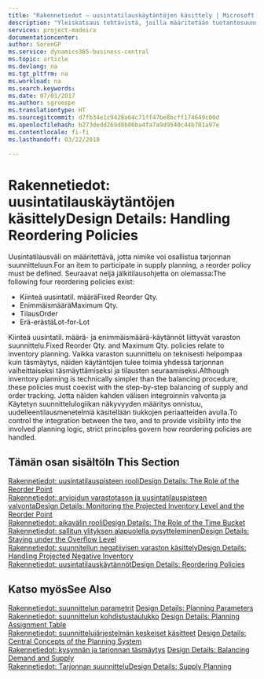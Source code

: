 ```yaml
---
title: "Rakennetiedot – uusintatilauskäytäntöjen käsittely | Microsoft Docs"
description: "Yleiskatsaus tehtävistä, joilla määritetään tuotantosuunnittelun uusintatilauskäytäntö."
services: project-madeira
documentationcenter: 
author: SorenGP
ms.service: dynamics365-business-central
ms.topic: article
ms.devlang: na
ms.tgt_pltfrm: na
ms.workload: na
ms.search.keywords: 
ms.date: 07/01/2017
ms.author: sgroespe
ms.translationtype: HT
ms.sourcegitcommit: d7fb34e1c9428a64c71ff47be8bcff174649c00d
ms.openlocfilehash: b273dedd269d8b86ba4fa7a9d9540c44b701a97e
ms.contentlocale: fi-fi
ms.lasthandoff: 03/22/2018

---
```

# <a name="design-details-handling-reordering-policies"></a><span data-ttu-id="45929-103">Rakennetiedot: uusintatilauskäytäntöjen käsittely</span><span class="sxs-lookup"><span data-stu-id="45929-103">Design Details: Handling Reordering Policies</span></span>
<span data-ttu-id="45929-104">Uusintatilausväli on määritettävä, jotta nimike voi osallistua tarjonnan suunnitteluun.</span><span class="sxs-lookup"><span data-stu-id="45929-104">For an item to participate in supply planning, a reorder policy must be defined.</span></span> <span data-ttu-id="45929-105">Seuraavat neljä jälkitilausohjetta on olemassa:</span><span class="sxs-lookup"><span data-stu-id="45929-105">The following four reordering policies exist:</span></span>  
  
* <span data-ttu-id="45929-106">Kiinteä uusintatil. määrä</span><span class="sxs-lookup"><span data-stu-id="45929-106">Fixed Reorder Qty.</span></span>  
* <span data-ttu-id="45929-107">Enimmäismäärä</span><span class="sxs-lookup"><span data-stu-id="45929-107">Maximum Qty.</span></span>  
* <span data-ttu-id="45929-108">Tilaus</span><span class="sxs-lookup"><span data-stu-id="45929-108">Order</span></span>  
* <span data-ttu-id="45929-109">Erä-erästä</span><span class="sxs-lookup"><span data-stu-id="45929-109">Lot-for-Lot</span></span>  
  
<span data-ttu-id="45929-110">Kiinteä uusintatil. määrä- ja enimmäismäärä-käytännöt liittyvät varaston suunnittelu.</span><span class="sxs-lookup"><span data-stu-id="45929-110">Fixed Reorder Qty. and Maximum Qty. policies relate to inventory planning.</span></span> <span data-ttu-id="45929-111">Vaikka varaston suunnittelu on teknisesti helpompaa kuin täsmäytys, näiden käytäntöjen tulee toimia yhdessä tarjonnan vaiheittaiseksi täsmäyttämiseksi ja tilausten seuraamiseksi.</span><span class="sxs-lookup"><span data-stu-id="45929-111">Although inventory planning is technically simpler than the balancing procedure, these policies must coexist with the step-by-step balancing of supply and order tracking.</span></span> <span data-ttu-id="45929-112">Jotta näiden kahden välisen integroinnin valvonta ja Käytetyn suunnittelulogiikan näkyvyyden määritys onnistuu, uudelleentilausmenetelmiä käsitellään tiukkojen periaatteiden avulla.</span><span class="sxs-lookup"><span data-stu-id="45929-112">To control the integration between the two, and to provide visibility into the involved planning logic, strict principles govern how reordering policies are handled.</span></span>  
  
## <a name="in-this-section"></a><span data-ttu-id="45929-113">Tämän osan sisältö</span><span class="sxs-lookup"><span data-stu-id="45929-113">In This Section</span></span>  
[<span data-ttu-id="45929-114">Rakennetiedot: uusintatilauspisteen rooli</span><span class="sxs-lookup"><span data-stu-id="45929-114">Design Details: The Role of the Reorder Point</span></span>](design-details-the-role-of-the-reorder-point.md)  
[<span data-ttu-id="45929-115">Rakennetiedot: arvioidun varastotason ja uusintatilauspisteen valvonta</span><span class="sxs-lookup"><span data-stu-id="45929-115">Design Details: Monitoring the Projected Inventory Level and the Reorder Point</span></span>](design-details-monitoring-the-projected-inventory-level-and-the-reorder-point.md)  
[<span data-ttu-id="45929-116">Rakennetiedot: aikavälin rooli</span><span class="sxs-lookup"><span data-stu-id="45929-116">Design Details: The Role of the Time Bucket</span></span>](design-details-the-role-of-the-time-bucket.md)  
[<span data-ttu-id="45929-117">Rakennetiedot: sallitun ylityksen alapuolella pysytteleminen</span><span class="sxs-lookup"><span data-stu-id="45929-117">Design Details: Staying under the Overflow Level</span></span>](design-details-staying-under-the-overflow-level.md)  
[<span data-ttu-id="45929-118">Rakennetiedot: suunnitellun negatiivisen varaston käsittely</span><span class="sxs-lookup"><span data-stu-id="45929-118">Design Details: Handling Projected Negative Inventory</span></span>](design-details-handling-projected-negative-inventory.md)  
[<span data-ttu-id="45929-119">Rakennetiedot: uusintatilauskäytännöt</span><span class="sxs-lookup"><span data-stu-id="45929-119">Design Details: Reordering Policies</span></span>](design-details-reordering-policies.md)  
  
## <a name="see-also"></a><span data-ttu-id="45929-120">Katso myös</span><span class="sxs-lookup"><span data-stu-id="45929-120">See Also</span></span>  
<span data-ttu-id="45929-121">[Rakennetiedot: suunnittelun parametrit](design-details-planning-parameters.md) </span><span class="sxs-lookup"><span data-stu-id="45929-121">[Design Details: Planning Parameters](design-details-planning-parameters.md) </span></span>  
<span data-ttu-id="45929-122">[Rakennetiedot: suunnittelun kohdistustaulukko](design-details-planning-assignment-table.md) </span><span class="sxs-lookup"><span data-stu-id="45929-122">[Design Details: Planning Assignment Table](design-details-planning-assignment-table.md) </span></span>  
<span data-ttu-id="45929-123">[Rakennetiedot: suunnittelujärjestelmän keskeiset käsitteet](design-details-central-concepts-of-the-planning-system.md) </span><span class="sxs-lookup"><span data-stu-id="45929-123">[Design Details: Central Concepts of the Planning System](design-details-central-concepts-of-the-planning-system.md) </span></span>  
<span data-ttu-id="45929-124">[Rakennetiedot: kysynnän ja tarjonnan täsmäytys](design-details-balancing-demand-and-supply.md) </span><span class="sxs-lookup"><span data-stu-id="45929-124">[Design Details: Balancing Demand and Supply](design-details-balancing-demand-and-supply.md) </span></span>  
[<span data-ttu-id="45929-125">Rakennetiedot: Tarjonnan suunnittelu</span><span class="sxs-lookup"><span data-stu-id="45929-125">Design Details: Supply Planning</span></span>](design-details-supply-planning.md)
